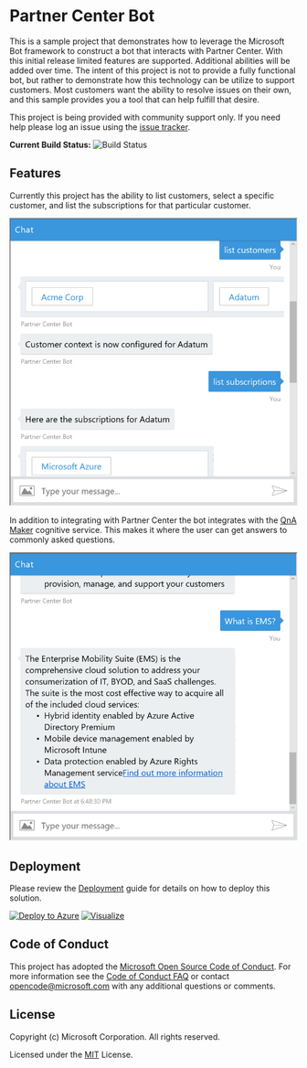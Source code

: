# Partner Center Bot
This is a sample project that demonstrates how to leverage the Microsoft Bot framework to construct a bot that interacts with Partner Center. With this initial release limited
features are supported. Additional abilities will be added over time. The intent of this project is not to provide a fully functional bot, but rather to demonstrate how this 
technology can be utilize to support customers. Most customers want the ability to resolve issues on their own, and this sample provides you a tool that can help fulfill that
desire.

This project is being provided with community support only. If you need help please
log an issue using the [issue tracker](https://github.com/Microsoft/Partner-Center-Bot/issues).

__Current Build Status:__ ![Build Status](https://ustechsales.visualstudio.com/_apis/public/build/definitions/08b6a9c4-c5bc-47c3-b945-aa13e7567100/18/badge)

## Features 
Currently this project has the ability to list customers, select a specific customer, and list the subscriptions for that particular customer. 

![Bot Interaction](docs/Images/bot01.png)

In addition to integrating with Partner Center the bot integrates with the [QnA Maker](docs/QnAMaker.md) cognitive service.
This makes it where the user can get answers to commonly asked questions.  

![Bot Interaction](docs/Images/bot02.png)

## Deployment
Please review the [Deployment](docs/Deployment.md) guide for details on how to deploy this solution.

[![Deploy to Azure](http://azuredeploy.net/deploybutton.png)](https://portal.azure.com/#create/Microsoft.Template/uri/https%3A%2F%2Fraw.githubusercontent.com%2FMicrosoft%2FPartner-Center-Bot%2Fmaster%2Fazuredeploy.json)
[![Visualize](http://armviz.io/visualizebutton.png)](http://armviz.io/#/?load=https%3A%2F%2Fraw.githubusercontent.com%2FMicrosoft%2FPartner-Center-Bot%2Fmaster%2Fazuredeploy.json)

## Code of Conduct 
This project has adopted the [Microsoft Open Source Code of Conduct](https://opensource.microsoft.com/codeofconduct/). For more 
information see the [Code of Conduct FAQ](https://opensource.microsoft.com/codeofconduct/faq/) or contact 
[opencode@microsoft.com](mailto:opencode@microsoft.com) with any additional questions or comments.

## License
Copyright (c) Microsoft Corporation. All rights reserved.

Licensed under the [MIT](LICENSE) License.